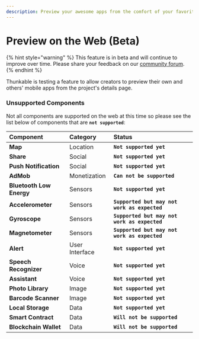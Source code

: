 ```yaml
---
description: Preview your awesome apps from the comfort of your favorite browser
---
```


# Preview on the Web \(Beta\)



{% hint style="warning" %}
This feature is in beta and will continue to improve over time. Please share your feedback on our [community forum](https://community.thunkable.com/).
{% endhint %}

Thunkable is testing a feature to allow creators to preview their own and others' mobile apps from the project's details page. 

### Unsupported Components

Not all components are supported on the web at this time so please see the list below of components that are **`not supported`**:

| Component | Category | Status |
| :--- | :--- | :--- |
| **Map** | Location | **`Not supported yet`** |
| **Share** | Social | **`Not supported yet`** |
| **Push Notification** | Social | **`Not supported yet`** |
| **AdMob** | Monetization | **`Can not be supported`** |
| **Bluetooth Low Energy** | Sensors | **`Not supported yet`** |
| **Accelerometer** | Sensors | **`Supported but may not work as expected`** |
| **Gyroscope** | Sensors | **`Supported but may not work as expected`** |
| **Magnetometer** | Sensors | **`Supported but may not work as expected`** |
| **Alert** | User Interface | **`Not supported yet`** |
| **Speech Recognizer** | Voice | **`Not supported yet`** |
| **Assistant** | Voice | **`Not supported yet`** |
| **Photo Library** | Image | **`Not supported yet`** |
| **Barcode Scanner** | Image | **`Not supported yet`** |
| **Local Storage** | Data | **`Not supported yet`** |
| **Smart Contract** | Data | **`Will not be supported`** |
| **Blockchain Wallet** | Data | **`Will not be supported`** |



